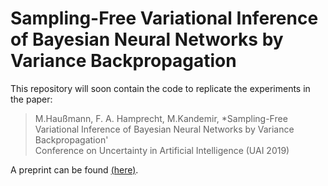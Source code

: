 # Sampling-Free Variational Inference of Bayesian Neural Networks by Variance Backpropagation

This repository will soon contain the code to replicate the experiments in the paper:
> M.Haußmann, F. A. Hamprecht, M.Kandemir, *Sampling-Free Variational Inference of Bayesian Neural Networks by Variance Backpropagation'  
> Conference on Uncertainty in Artificial Intelligence (UAI 2019)

A preprint can be found [(here)](http://arxiv.org/abs/1805.07654).
